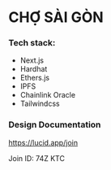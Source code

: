 # CHỢ SÀI GÒN

### Tech stack:
- Next.js
- Hardhat 
- Ethers.js
- IPFS
- Chainlink Oracle
- Tailwindcss

### Design Documentation
https://lucid.app/join

Join ID: 74Z KTC
